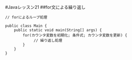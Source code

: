 #Javaレッスン21
##for文による繰り返し
```
// forによるループ処理

public class Main {
    public static void main(String[] args) {
        for(カウンタ変数を初期化; 条件式; カウンタ変数を更新) {
             // 繰り返し処理
        }
    }
}
```

